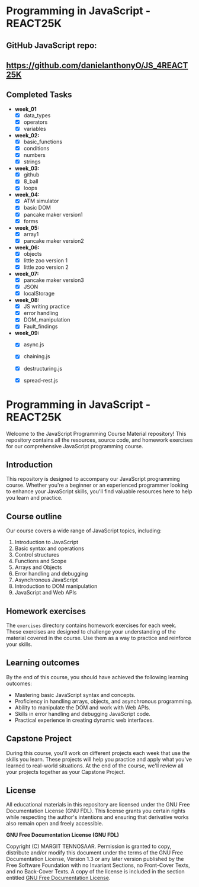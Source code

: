 # Programming in JavaScript - REACT25K

## GitHub JavaScript repo: 
## https://github.com/danielanthonyO/JS_4REACT25K

## Completed Tasks
- **week_01**
    - [x] data_types
    - [x] operators
    - [x] variables

- **week_02:**
    - [x] basic_functions
    - [x] conditions
    - [x] numbers
    - [x] strings

- **week_03:**
    - [x] github
    - [x] 8_ball
    - [x] loops
    
- **week_04:**
    - [x] ATM simulator
    - [x] basic DOM
    - [x] pancake maker version1
    - [x] forms

- **week_05:**
    - [x] array1
    - [x] pancake maker version2

- **week_06:**
    - [x] objects
    - [x] little zoo version 1
    - [x] little zoo version 2
    
- **week_07:**
    - [x] pancake maker version3
    - [x] JSON
    - [x] localStorage

- **week_08:**
    - [x] JS writing practice
    - [x] error handling
    - [x] DOM_manipulation
    - [x] Fault_findings

- **week_09:**
    - [x] async.js
    - [x] chaining.js
    - [x] destructuring.js
    - [x] spread-rest.js



# Programming in JavaScript - REACT25K
Welcome to the JavaScript Programming Course Material repository!
This repository contains all the resources, source code, and homework exercises for our comprehensive JavaScript programming course.

## Introduction

This repository is designed to accompany our JavaScript programming course. Whether you're a beginner or an experienced programmer looking to enhance your JavaScript skills, you'll find valuable resources here to help you learn and practice.

## Course outline

Our course covers a wide range of JavaScript topics, including:

1. Introduction to JavaScript
2. Basic syntax and operations
3. Control structures
4. Functions and Scope
5. Arrays and Objects
6. Error handling and debugging
7. Asynchronous JavaScript
8. Introduction to DOM manipulation
9. JavaScript and Web APIs

## Homework exercises

The `exercises` directory contains homework exercises for each week. These exercises are designed to challenge your understanding of the material covered in the course. Use them as a way to practice and reinforce your skills.

## Learning outcomes

By the end of this course, you should have achieved the following learning outcomes:

- Mastering basic JavaScript syntax and concepts.
- Proficiency in handling arrays, objects, and asynchronous programming.
- Ability to manipulate the DOM and work with Web APIs.
- Skills in error handling and debugging JavaScript code.
- Practical experience in creating dynamic web interfaces.

## Capstone Project

During this course, you'll work on different projects each week that use the skills you learn. These projects will help you practice and apply what you've learned to real-world situations. At the end of the course, we'll review all your projects together as your Capstone Project.

## License

All educational materials in this repository are licensed under the GNU Free Documentation License (GNU FDL). This license grants you certain rights while respecting the author's intentions and ensuring that derivative works also remain open and freely accessible.

**GNU Free Documentation License (GNU FDL)**

Copyright (C) MARGIT TENNOSAAR.
Permission is granted to copy, distribute and/or modify this document under the terms of the GNU Free Documentation License, Version 1.3 or any later version published by the Free Software Foundation with no Invariant Sections, no Front-Cover Texts, and no Back-Cover Texts. A copy of the license is included in the section entitled [GNU Free Documentation License](https://www.gnu.org/licenses/fdl-1.3.txt).